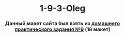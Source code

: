 <h1 align="center">1-9-3-Oleg</h1>
<h3 align="center">Данный макет сайта был взять из <a href="https://do.skif.donstu.ru/mod/assign/view.php?id=101463" target="_blank">домашнего практического задания №9</a> (1й макет)</h3>
